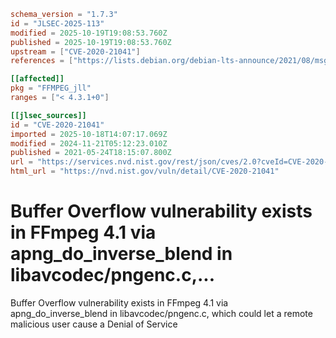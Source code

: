 ```toml
schema_version = "1.7.3"
id = "JLSEC-2025-113"
modified = 2025-10-19T19:08:53.760Z
published = 2025-10-19T19:08:53.760Z
upstream = ["CVE-2020-21041"]
references = ["https://lists.debian.org/debian-lts-announce/2021/08/msg00018.html", "https://trac.ffmpeg.org/ticket/7989", "https://www.debian.org/security/2021/dsa-4990", "https://lists.debian.org/debian-lts-announce/2021/08/msg00018.html", "https://trac.ffmpeg.org/ticket/7989", "https://www.debian.org/security/2021/dsa-4990"]

[[affected]]
pkg = "FFMPEG_jll"
ranges = ["< 4.3.1+0"]

[[jlsec_sources]]
id = "CVE-2020-21041"
imported = 2025-10-18T14:07:17.069Z
modified = 2024-11-21T05:12:23.010Z
published = 2021-05-24T18:15:07.800Z
url = "https://services.nvd.nist.gov/rest/json/cves/2.0?cveId=CVE-2020-21041"
html_url = "https://nvd.nist.gov/vuln/detail/CVE-2020-21041"
```

# Buffer Overflow vulnerability exists in FFmpeg 4.1 via apng_do_inverse_blend in libavcodec/pngenc.c,...

Buffer Overflow vulnerability exists in FFmpeg 4.1 via apng_do_inverse_blend in libavcodec/pngenc.c, which could let a remote malicious user cause a Denial of Service

